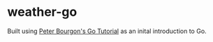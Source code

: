 # weather-go
Built using [Peter Bourgon's Go Tutorial](http://howistart.org/posts/go/1/index.html#a-new-project) 
as an inital introduction to Go.
